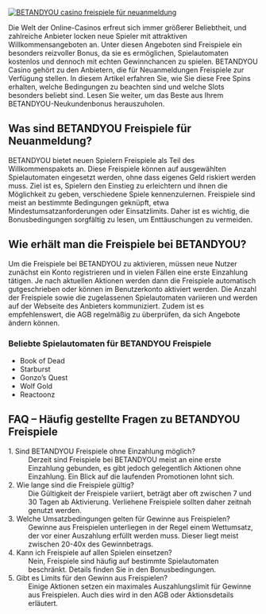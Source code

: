 [![BETANDYOU casino freispiele für neuanmeldung](https://123-caf.pages.dev/gitsignup.png)](https://vrmoo.ru/Bt82HjjY)

<p>Die Welt der Online-Casinos erfreut sich immer größerer Beliebtheit, und zahlreiche Anbieter locken neue Spieler mit attraktiven Willkommensangeboten an. Unter diesen Angeboten sind Freispiele ein besonders reizvoller Bonus, da sie es ermöglichen, Spielautomaten kostenlos und dennoch mit echten Gewinnchancen zu spielen. BETANDYOU Casino gehört zu den Anbietern, die für Neuanmeldungen Freispiele zur Verfügung stellen. In diesem Artikel erfahren Sie, wie Sie diese Free Spins erhalten, welche Bedingungen zu beachten sind und welche Slots besonders beliebt sind. Lesen Sie weiter, um das Beste aus Ihrem BETANDYOU-Neukundenbonus herauszuholen.</p>  <h2>Was sind BETANDYOU Freispiele für Neuanmeldung?</h2> <p>BETANDYOU bietet neuen Spielern Freispiele als Teil des Willkommenspakets an. Diese Freispiele können auf ausgewählten Spielautomaten eingesetzt werden, ohne dass eigenes Geld riskiert werden muss. Ziel ist es, Spielern den Einstieg zu erleichtern und ihnen die Möglichkeit zu geben, verschiedene Spiele kennenzulernen. Freispiele sind meist an bestimmte Bedingungen geknüpft, etwa Mindestumsatzanforderungen oder Einsatzlimits. Daher ist es wichtig, die Bonusbedingungen sorgfältig zu lesen, um Enttäuschungen zu vermeiden.</p>  <h2>Wie erhält man die Freispiele bei BETANDYOU?</h2> <p>Um die Freispiele bei BETANDYOU zu aktivieren, müssen neue Nutzer zunächst ein Konto registrieren und in vielen Fällen eine erste Einzahlung tätigen. Je nach aktuellen Aktionen werden dann die Freispiele automatisch gutgeschrieben oder können im Benutzerkonto aktiviert werden. Die Anzahl der Freispiele sowie die zugelassenen Spielautomaten variieren und werden auf der Webseite des Anbieters kommuniziert. Zudem ist es empfehlenswert, die AGB regelmäßig zu überprüfen, da sich Angebote ändern können.</p>  <h3>Beliebte Spielautomaten für BETANDYOU Freispiele</h3> <ul>   <li>Book of Dead</li>   <li>Starburst</li>   <li>Gonzo’s Quest</li>   <li>Wolf Gold</li>   <li>Reactoonz</li> </ul>  <h2>FAQ – Häufig gestellte Fragen zu BETANDYOU Freispiele</h2> <dl>   <dt>1. Sind BETANDYOU Freispiele ohne Einzahlung möglich?</dt>   <dd>Derzeit sind Freispiele bei BETANDYOU meist an eine erste Einzahlung gebunden, es gibt jedoch gelegentlich Aktionen ohne Einzahlung. Ein Blick auf die laufenden Promotionen lohnt sich.</dd>    <dt>2. Wie lange sind die Freispiele gültig?</dt>   <dd>Die Gültigkeit der Freispiele variiert, beträgt aber oft zwischen 7 und 30 Tagen ab Aktivierung. Verliehene Freispiele sollten daher zeitnah genutzt werden.</dd>    <dt>3. Welche Umsatzbedingungen gelten für Gewinne aus Freispielen?</dt>   <dd>Gewinne aus Freispielen unterliegen in der Regel einem Wettumsatz, der vor einer Auszahlung erfüllt werden muss. Dieser liegt meist zwischen 20-40x des Gewinnbetrags.</dd>    <dt>4. Kann ich Freispiele auf allen Spielen einsetzen?</dt>   <dd>Nein, Freispiele sind häufig auf bestimmte Spielautomaten beschränkt. Details finden Sie in den Bonusbedingungen.</dd>    <dt>5. Gibt es Limits für den Gewinn aus Freispielen?</dt>   <dd>Einige Aktionen setzen ein maximales Auszahlungslimit für Gewinne aus Freispielen. Auch dies wird in den AGB oder Aktionsdetails erläutert.</dd> </dl>